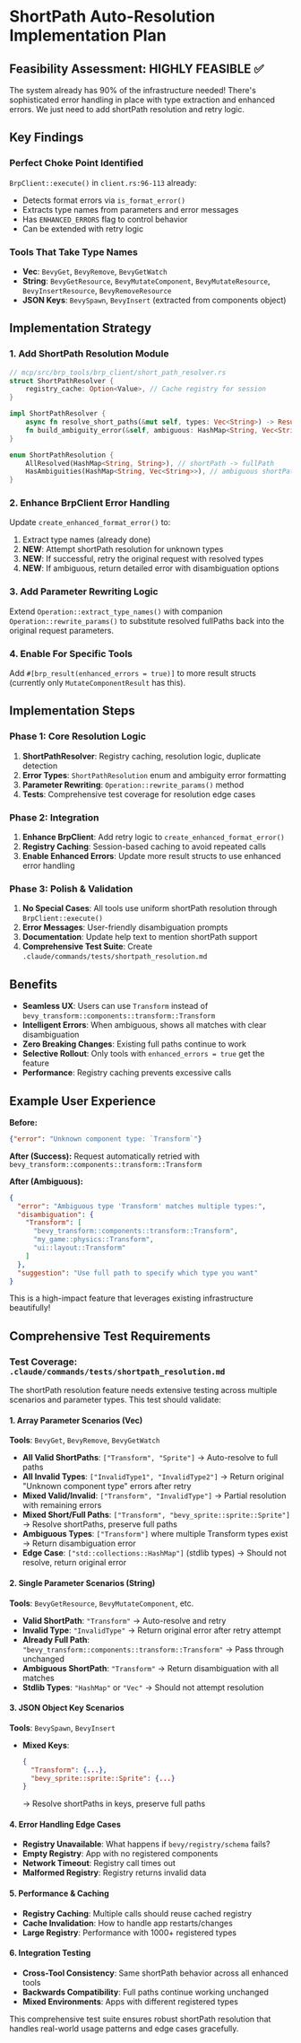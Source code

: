 # ShortPath Auto-Resolution Implementation Plan

## Feasibility Assessment: **HIGHLY FEASIBLE** ✅

The system already has 90% of the infrastructure needed! There's sophisticated error handling in place with type extraction and enhanced errors. We just need to add shortPath resolution and retry logic.

## Key Findings

### Perfect Choke Point Identified
`BrpClient::execute()` in `client.rs:96-113` already:
- Detects format errors via `is_format_error()`
- Extracts type names from parameters and error messages
- Has `ENHANCED_ERRORS` flag to control behavior
- Can be extended with retry logic

### Tools That Take Type Names
- **Vec<String>**: `BevyGet`, `BevyRemove`, `BevyGetWatch`
- **String**: `BevyGetResource`, `BevyMutateComponent`, `BevyMutateResource`, `BevyInsertResource`, `BevyRemoveResource`
- **JSON Keys**: `BevySpawn`, `BevyInsert` (extracted from components object)

## Implementation Strategy

### 1. Add ShortPath Resolution Module
```rust
// mcp/src/brp_tools/brp_client/short_path_resolver.rs
struct ShortPathResolver {
    registry_cache: Option<Value>, // Cache registry for session
}

impl ShortPathResolver {
    async fn resolve_short_paths(&mut self, types: Vec<String>) -> Result<ShortPathResolution>
    fn build_ambiguity_error(&self, ambiguous: HashMap<String, Vec<String>>) -> Error
}

enum ShortPathResolution {
    AllResolved(HashMap<String, String>), // shortPath -> fullPath
    HasAmbiguities(HashMap<String, Vec<String>>), // ambiguous shortPaths
}
```

### 2. Enhance BrpClient Error Handling
Update `create_enhanced_format_error()` to:
1. Extract type names (already done)
2. **NEW**: Attempt shortPath resolution for unknown types
3. **NEW**: If successful, retry the original request with resolved types
4. **NEW**: If ambiguous, return detailed error with disambiguation options

### 3. Add Parameter Rewriting Logic
Extend `Operation::extract_type_names()` with companion `Operation::rewrite_params()` to substitute resolved fullPaths back into the original request parameters.

### 4. Enable For Specific Tools
Add `#[brp_result(enhanced_errors = true)]` to more result structs (currently only `MutateComponentResult` has this).

## Implementation Steps

### Phase 1: Core Resolution Logic
1. **ShortPathResolver**: Registry caching, resolution logic, duplicate detection
2. **Error Types**: `ShortPathResolution` enum and ambiguity error formatting
3. **Parameter Rewriting**: `Operation::rewrite_params()` method
4. **Tests**: Comprehensive test coverage for resolution edge cases

### Phase 2: Integration
1. **Enhance BrpClient**: Add retry logic to `create_enhanced_format_error()`
2. **Registry Caching**: Session-based caching to avoid repeated calls
3. **Enable Enhanced Errors**: Update more result structs to use enhanced error handling

### Phase 3: Polish & Validation
1. **No Special Cases**: All tools use uniform shortPath resolution through `BrpClient::execute()`
2. **Error Messages**: User-friendly disambiguation prompts
3. **Documentation**: Update help text to mention shortPath support
4. **Comprehensive Test Suite**: Create `.claude/commands/tests/shortpath_resolution.md`

## Benefits

- **Seamless UX**: Users can use `Transform` instead of `bevy_transform::components::transform::Transform`
- **Intelligent Errors**: When ambiguous, shows all matches with clear disambiguation
- **Zero Breaking Changes**: Existing full paths continue to work
- **Selective Rollout**: Only tools with `enhanced_errors = true` get the feature
- **Performance**: Registry caching prevents excessive calls

## Example User Experience

**Before:**
```json
{"error": "Unknown component type: `Transform`"}
```

**After (Success):**
Request automatically retried with `bevy_transform::components::transform::Transform`

**After (Ambiguous):**
```json
{
  "error": "Ambiguous type 'Transform' matches multiple types:",
  "disambiguation": {
    "Transform": [
      "bevy_transform::components::transform::Transform",
      "my_game::physics::Transform",
      "ui::layout::Transform"
    ]
  },
  "suggestion": "Use full path to specify which type you want"
}
```

This is a high-impact feature that leverages existing infrastructure beautifully!

## Comprehensive Test Requirements

### Test Coverage: `.claude/commands/tests/shortpath_resolution.md`

The shortPath resolution feature needs extensive testing across multiple scenarios and parameter types. This test should validate:

#### 1. Array Parameter Scenarios (Vec<String>)
**Tools**: `BevyGet`, `BevyRemove`, `BevyGetWatch`

- **All Valid ShortPaths**: `["Transform", "Sprite"]` → Auto-resolve to full paths
- **All Invalid Types**: `["InvalidType1", "InvalidType2"]` → Return original "Unknown component type" errors after retry
- **Mixed Valid/Invalid**: `["Transform", "InvalidType"]` → Partial resolution with remaining errors
- **Mixed Short/Full Paths**: `["Transform", "bevy_sprite::sprite::Sprite"]` → Resolve shortPaths, preserve full paths
- **Ambiguous Types**: `["Transform"]` where multiple Transform types exist → Return disambiguation error
- **Edge Case**: `["std::collections::HashMap"]` (stdlib types) → Should not resolve, return original error

#### 2. Single Parameter Scenarios (String)
**Tools**: `BevyGetResource`, `BevyMutateComponent`, etc.

- **Valid ShortPath**: `"Transform"` → Auto-resolve and retry
- **Invalid Type**: `"InvalidType"` → Return original error after retry attempt
- **Already Full Path**: `"bevy_transform::components::transform::Transform"` → Pass through unchanged
- **Ambiguous ShortPath**: `"Transform"` → Return disambiguation with all matches
- **Stdlib Types**: `"HashMap"` or `"Vec"` → Should not attempt resolution

#### 3. JSON Object Key Scenarios
**Tools**: `BevySpawn`, `BevyInsert`

- **Mixed Keys**:
  ```json
  {
    "Transform": {...},
    "bevy_sprite::sprite::Sprite": {...}
  }
  ```
  → Resolve shortPaths in keys, preserve full paths

#### 4. Error Handling Edge Cases
- **Registry Unavailable**: What happens if `bevy/registry/schema` fails?
- **Empty Registry**: App with no registered components
- **Network Timeout**: Registry call times out
- **Malformed Registry**: Registry returns invalid data

#### 5. Performance & Caching
- **Registry Caching**: Multiple calls should reuse cached registry
- **Cache Invalidation**: How to handle app restarts/changes
- **Large Registry**: Performance with 1000+ registered types

#### 6. Integration Testing
- **Cross-Tool Consistency**: Same shortPath behavior across all enhanced tools
- **Backwards Compatibility**: Full paths continue working unchanged
- **Mixed Environments**: Apps with different registered types

This comprehensive test suite ensures robust shortPath resolution that handles real-world usage patterns and edge cases gracefully.